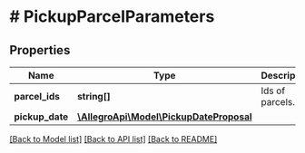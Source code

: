 # # PickupParcelParameters

## Properties

Name | Type | Description | Notes
------------ | ------------- | ------------- | -------------
**parcel_ids** | **string[]** | Ids of parcels. | [optional]
**pickup_date** | [**\AllegroApi\Model\PickupDateProposal**](PickupDateProposal.md) |  | [optional]

[[Back to Model list]](../../README.md#models) [[Back to API list]](../../README.md#endpoints) [[Back to README]](../../README.md)
